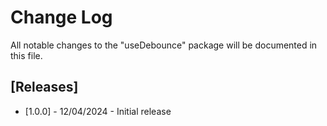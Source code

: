 # Change Log

All notable changes to the "useDebounce" package will be documented in this file.

## [Releases]

- [1.0.0] - 12/04/2024 - Initial release
